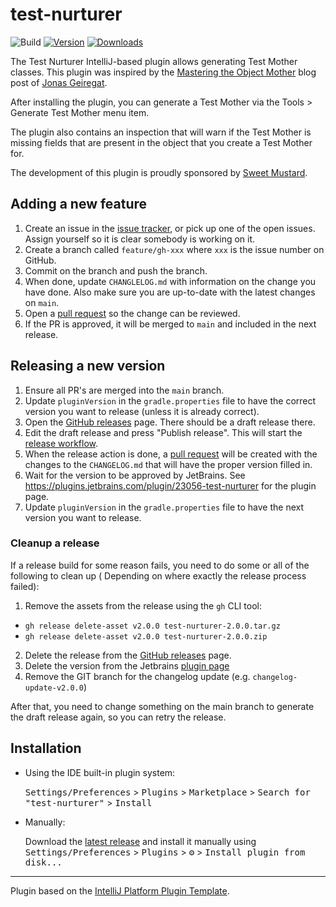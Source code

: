 # test-nurturer

![Build](https://github.com/wimdeblauwe/test-nurturer/workflows/Build/badge.svg)
[![Version](https://img.shields.io/jetbrains/plugin/v/23056-test-nurturer.svg)](https://plugins.jetbrains.com/plugin/23056-test-nurturer)
[![Downloads](https://img.shields.io/jetbrains/plugin/d/23056-test-nurturer.svg)](https://plugins.jetbrains.com/plugin/23056-test-nurturer)

<!-- Plugin description -->
The Test Nurturer IntelliJ-based plugin allows generating Test Mother classes.
This plugin was inspired by the [Mastering the Object Mother](https://jonasg.io/posts/object-mother/) blog post of [Jonas Geiregat](https://jonasg.io/).

After installing the plugin, you can generate a Test Mother via the Tools > Generate Test Mother
menu item.

The plugin also contains an inspection that will warn if the Test Mother is missing fields that are
present in the object that you create a Test Mother for.

The development of this plugin is proudly sponsored by [Sweet Mustard](https://www.sweetmustard.be/).
<!-- Plugin description end -->

## Adding a new feature

1. Create an issue in the [issue tracker](https://github.com/sweet-mustard/test-nurturer/issues), or
   pick up one of the open issues. Assign yourself so it is clear somebody is working on it.
2. Create a branch called `feature/gh-xxx` where `xxx` is the issue number on GitHub.
3. Commit on the branch and push the branch.
4. When done, update `CHANGLELOG.md` with information on the change you have done. Also make sure
   you are up-to-date with the latest changes on `main`.
5. Open a [pull request](https://github.com/sweet-mustard/test-nurturer/pulls) so the change can be
   reviewed.
6. If the PR is approved, it will be merged to `main` and included in the next release.

## Releasing a new version

1. Ensure all PR's are merged into the `main` branch.
2. Update `pluginVersion` in the `gradle.properties` file to have the correct version you want to
   release (unless it is already correct).
3. Open the [GitHub releases](https://github.com/sweet-mustard/test-nurturer/releases) page. There
   should be a draft release there.
4. Edit the draft release and press "Publish release". This will start
   the [release workflow](https://github.com/sweet-mustard/test-nurturer/actions/workflows/release.yml).
5. When the release action is done,
   a [pull request](https://github.com/sweet-mustard/test-nurturer/pulls) will be created with the
   changes to the `CHANGELOG.md` that will have the proper version filled in.
6. Wait for the version to be approved by JetBrains.
   See https://plugins.jetbrains.com/plugin/23056-test-nurturer for the plugin page.
7. Update `pluginVersion` in the `gradle.properties` file to have the next version you want to
   release.

### Cleanup a release

If a release build for some reason fails, you need to do some or all of the following to clean up (
Depending on where exactly the release process failed):

1. Remove the assets from the release using the `gh` CLI tool:

* `gh release delete-asset v2.0.0 test-nurturer-2.0.0.tar.gz`
* `gh release delete-asset v2.0.0 test-nurturer-2.0.0.zip`

2. Delete the release from
   the  [GitHub releases](https://github.com/sweet-mustard/test-nurturer/releases) page.
3. Delete the version from the
   Jetbrains [plugin page](https://plugins.jetbrains.com/plugin/23056-test-nurturer)
4. Remove the GIT branch for the changelog update (e.g. `changelog-update-v2.0.0`)

After that, you need to change something on the main branch to generate the draft release again, so
you can retry the release.

## Installation

- Using the IDE built-in plugin system:
  
  <kbd>Settings/Preferences</kbd> > <kbd>Plugins</kbd> > <kbd>Marketplace</kbd> > <kbd>Search for "test-nurturer"</kbd> >
  <kbd>Install</kbd>
  
- Manually:

  Download the [latest release](https://github.com/sweetmustard/test-nurturer/releases/latest) and
  install it manually using
  <kbd>Settings/Preferences</kbd> > <kbd>Plugins</kbd> > <kbd>⚙️</kbd> > <kbd>Install plugin from disk...</kbd>


---
Plugin based on the [IntelliJ Platform Plugin Template][template].

[template]: https://github.com/JetBrains/intellij-platform-plugin-template
[docs:plugin-description]: https://plugins.jetbrains.com/docs/intellij/plugin-user-experience.html#plugin-description-and-presentation
